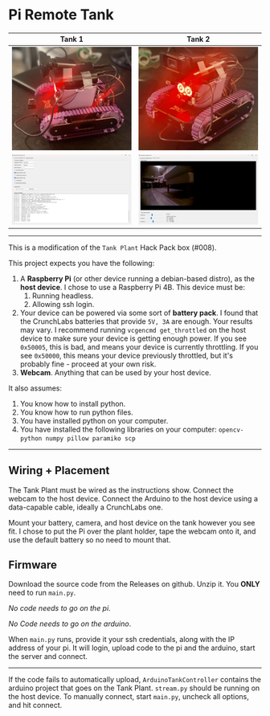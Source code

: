 # Pi Remote Tank

Tank 1 | Tank 2
:-------------------------:|:-------------------------:
<img src="images/Tank1.jpg" width="400px"/>  |  <img src="images/Tank2.jpg" width="400px"/>
<img src="images/DeployDashboard.png" width="400px"/>  |  <img src="images/VideoDashboard.png" width="400px"/>


---

This is a modification of the `Tank Plant` Hack Pack box (#008).

This project expects you have the following:
1. A **Raspberry Pi** (or other device running a debian-based distro), as the **host device**. I chose to use a Raspberry Pi 4B. This device must be:
    1. Running headless.
    2. Allowing ssh login.
2. Your device can be powered via some sort of **battery pack**. I found that the CrunchLabs batteries that provide `5V, 3A` are enough. Your results may vary. I recommend running `vcgencmd get_throttled` on the host device to make sure your device is getting enough power. If you see `0x50005`, this is bad, and means your device is currently throttling. If you see `0x50000`, this means your device previously throttled, but it's probably fine - proceed at your own risk.
3. **Webcam**. Anything that can be used by your host device.

It also assumes:
1. You know how to install python.
2. You know how to run python files.
3. You have installed python on your computer.
4. You have installed the following libraries on your computer: `opencv-python numpy pillow paramiko scp`

 ---

## Wiring + Placement

The Tank Plant must be wired as the instructions show. Connect the webcam to the host device. Connect the Arduino to the host device using a data-capable cable, ideally a CrunchLabs one.

Mount your battery, camera, and host device on the tank however you see fit. I chose to put the Pi over the plant holder, tape the webcam onto it, and use the default battery so no need to mount that.

## Firmware

Download the source code from the Releases on github. Unzip it. You **ONLY** need to run `main.py`. 

*No code needs to go on the pi*. 

*No Code needs to go on the arduino*.

When `main.py` runs, provide it your ssh credentials, along with the IP address of your pi. It will login, upload code to the pi and the arduino, start the server and connect.

---

If the code fails to automatically upload, `ArduinoTankController` contains the arduino project that goes on the Tank Plant. `stream.py` should be running on the host device. To manually connect, start `main.py`, uncheck all options, and hit connect. 

